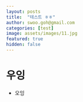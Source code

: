```yaml
---
layout: posts
title:  "테스트 ㅎㅎ"
author: swoo.goh@gmail.com
categories: [test]
image: assets/images/11.jpg
featured: true
hidden: false
---
```


# 우잉
* 오잉
